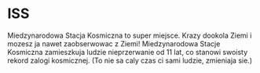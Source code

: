 # ISS

Miedzynarodowa Stacja Kosmiczna to super miejsce. Krazy dookola Ziemi i mozesz
ja nawet zaobserwowac z Ziemi! Miedzynarodowa Stacje Kosmiczna zamieszkuja
ludzie nieprzerwanie od 11 lat, co stanowi swoisty rekord zalogi kosmicznej. (To
nie sa caly czas ci sami ludzie, zmieniaja sie.)
